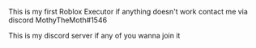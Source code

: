This is my first Roblox Executor if anything doesn't work contact me via discord 
MothyTheMoth#1546

This is my discord server if any of you wanna join it
